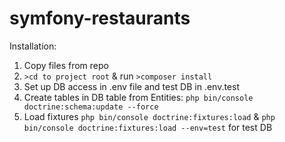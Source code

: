 # symfony-restaurants

Installation:

1. Copy files from repo
2. `>cd to project root` & run `>composer install`
3. Set up DB access in .env file and test DB in .env.test
4. Create tables in DB table from Entities: `php bin/console doctrine:schema:update --force`
5. Load fixtures `php bin/console doctrine:fixtures:load` & `php bin/console doctrine:fixtures:load --env=test` for test DB
